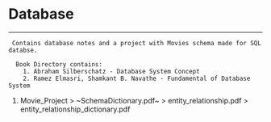 # Database
---
` Contains database notes and a project with Movies schema made for SQL databse.` 

```
  Book Directory contains:
    1. Abraham Silberschatz - Database System Concept
    2. Ramez Elmasri, Shamkant B. Navathe - Fundamental of Database System
   ``` 
    
  1. Movie_Project
    > ~SchemaDictionary.pdf~
    > entity_relationship.pdf
    > entity_relationship_dictionary.pdf
